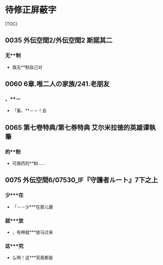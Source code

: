 # 待修正屏蔽字

[TOC]

## 0035 外伝空間2/外伝空間2 斯諾其二

### 无**制

- 我无**制自己对


## 0060 6章.唯二人の家族/241.老朋友

### 、**－

- 「畜、**－－！会


## 0065 第七卷特典/第七券特典 艾尔米拉徳的英雄谭執筆

### 的**粉

- 可救药的**粉……


## 0075 外伝空間6/07530_IF『守護者ルート』7下之上

### 少***在

- 「－－少***在那儿磨

### 就***放

- ，有种就***放马过来

### 这***究

- 么啊！这***究竟都是
